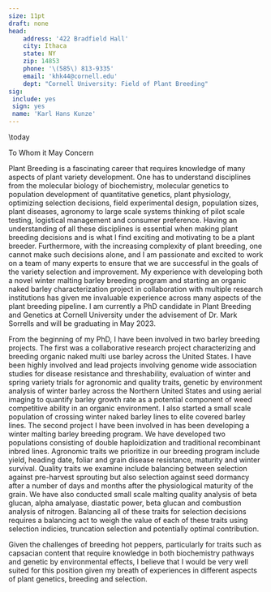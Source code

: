 ```yaml
---
size: 11pt
draft: none
head:
    address: '422 Bradfield Hall'
    city: Ithaca
    state: NY
    zip: 14853
    phone: '\(585\) 813-9335'
    email: 'khk44@cornell.edu'
    dept: "Cornell University: Field of Plant Breeding"
sig:
 include: yes
 sign: yes
 name: 'Karl Hans Kunze'
---
```


\today

To Whom it May Concern

Plant Breeding is a fascinating career that requires knowledge of many aspects of plant variety development. One has to understand disciplines from the molecular biology of biochemistry, molecular genetics to population development of quantitative genetics, plant physiology, optimizing selection decisions, field experimental design, population sizes, plant diseases, agronomy to large scale systems thinking of pilot scale testing, logistical management and consumer preference. Having an understanding of all these disciplines is essential when making plant breeding decisions and is what I find exciting and motivating to be a plant breeder. Furthermore, with the increasing complexity of plant breeding, one cannot make such decisions alone, and I am passionate and excited to work on a team of many experts to ensure that we are successful in the goals of the variety selection and improvement. My experience with developing both a novel winter malting barley breeding program and starting an organic naked barley characterization project in collaboration with multiple research institutions has given me invaluable experience across many aspects of the plant breeding pipeline. I am currently a PhD candidate in Plant Breeding and Genetics at Cornell University under the advisement of Dr. Mark Sorrells and will be graduating in May 2023.

From the beginning of my PhD, I have been involved in two barley breeding projects. The first was a collaborative research project characterizing and breeding organic naked multi use barley across the United States. I have been highly involved and lead projects involving genome wide association studies for disease resistance and threshability, evaluation of winter and spring variety trials for agronomic and quality traits, genetic by environment analysis of winter barley across the Northern United States and using aerial imaging to quantify barley growth rate as a potential component of weed competitive ability in an organic environment. I also started a small scale population of crossing winter naked barley lines to elite covered barley lines. The second project I have been involved in has been developing a winter malting barley breeding program. We have developed two populations consisting of double haploidization and traditional recombinant inbred lines. Agronomic traits we prioritize in our breeding program include yield, heading date, foliar and grain disease resistance, maturity and winter survival. Quality traits we examine include balancing between selection against pre-harvest sprouting but also selection against seed dormancy after a number of days and months after the physiological maturity of the grain. We have also conducted small scale malting quality analysis of beta glucan, alpha amalyase, diastatic power, beta glucan and combustion analysis of nitrogen. Balancing all of these traits for selection decisions requires a balancing act to weigh the value of each of these traits using selection indicies, truncation selection and potentially optimal contribution.

Given the challenges of breeding hot peppers, particularly for traits such as capsacian content that require knowledge in both biochemistry pathways and genetic by environmental effects, I believe that I would be very well suited for this position given my breath of experiences in different aspects of plant genetics, breeding and selection.